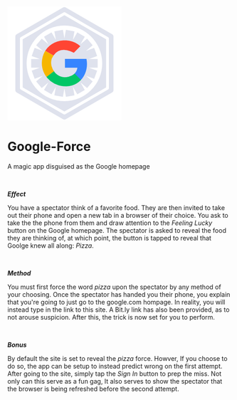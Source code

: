 ![alt text](Assets/Icon.png)
# **Google-Force**
A magic app disguised as the Google homepage

<br>

***Effect***

You have a spectator think of a favorite food. They are then invited to take out their phone and open a new tab in a browser of their choice.
You ask to take the the phone from them and draw attention to the *Feeling Lucky* button on the Google homepage.
The spectator is asked to reveal the food they are thinking of, at which point, the button is tapped to reveal that Goolge knew all along: *Pizza*.

<br>

***Method***

You must first force the word *pizza* upon the spectator by any method of your choosing. Once the spectator has handed you their phone, you explain that you're going to just go to the google.com hompage. In reality, you will instead type in the link to this site. A Bit.ly link has also been provided, as to not arouse suspicion. After this, the trick is now set for you to perform.

<br>

***Bonus***

By default the site is set to reveal the *pizza* force. Howver, If you choose to do so, the app can be setup to instead predict wrong on the first attempt. After going to the site, simply tap the *Sign In* button to prep the miss. Not only can this serve as a fun gag, It also serves to show the spectator that the browser is being refreshed before the second attempt.